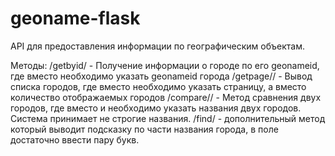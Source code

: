 # geoname-flask

API для предоставления информации по географическим объектам.

Методы:
	/getbyid/<id>  - Получение информации о городе по его geonameid, где вместо <id> необходимо указать geonameid города
  /getpage/<page>/<number> - Вывод списка городов, где вместо <page> необходимо указать страницу, а вместо <number> количество отображаемых городов
  /compare/<city1>/<city2> - Метод сравнения двух городов, где вместо <city1> и <city2> необходимо указать названия двух городов. Система принимает не строгие названия.
  /find/<city> - дополнительный метод который выводит подсказку по части названия города, в поле <city1> достаточно ввести пару букв.
